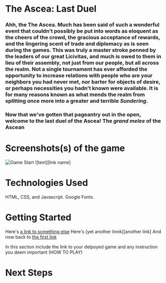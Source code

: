# The Ascea: Last Duel

### Ahh, the The Ascea. Much has been said of such a wonderful event that couldn’t possibly be put into words as eloquent as the cheers of the crowd, the gracious acceptance of rewards, and the lingering scent of trade and diplomacy as is seen during the games. This was truly a master stroke penned by the leaders of our great Licivitas, and much is owed to them in lieu of their assembly, not just from our people, but all across the realm. Not a single tournament has ever afforded the opportunity to increase relations with people who are your neighbors you had never met, nor barter for objects of desire, or perhaps necessities you hadn’t known were available. It is for many reasons known as what mends the realm from splitting once more into a greater and terrible _Sundering_.

### Now that we've gotten that pageantry out in the open, welcome to the last duel of the Ascea! The _grand melee_ of the Ascean



# Screenshots(s) of the game

![Game Start](link)
![text][link name]

# Technologies Used
HTML, CSS, and Javascript. Google Fonts.

# Getting Started

Here's [a link to something else][Another Place]
Here's [yet another linnk][another link]
And now back to [the first link][another place]

[another place]: https://daethos.github.io/Arena
[another-link]: https://daethos.github.io/Arena

In this section include the link to your delpoyed game and any instruction you deem important
(HOW TO PLAY)

# Next Steps
### 
